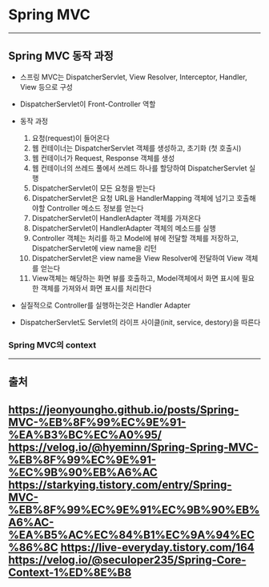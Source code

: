 # Spring MVC
---

## Spring MVC 동작 과정
- 스프링 MVC는 DispatcherServlet, View Resolver, Interceptor, Handler, View 등으로 구성
- DispatcherServlet이 Front-Controller 역할
- 동작 과정
    1) 요청(request)이 들어온다
    2) 웹 컨테이너는 DispatcherServlet 객체를 생성하고, 초기화 (첫 호출시)
    3) 웹 컨테이너가 Request, Response 객체를 생성
    4) 웹 컨테이너의 쓰레드 풀에서 쓰레드 하나를 할당하여 DispatcherServlet 실행
    5) DispatcherServlet이 모든 요청을 받는다
    6) DispatcherServlet은 요청 URL을 HandlerMapping 객체에 넘기고 호출해야할 Controller 메소드 정보를 얻는다
    7) DispatcherServlet이 HandlerAdapter 객체를 가져온다
    8) DispatcherServlet이 HandlerAdapter 객체의 메소드를 실행
    9) Controller 객체는 처리를 하고 Model에 뷰에 전달할 객체를 저장하고, DispatcherServlet에 view name을 리턴
    10) DispatcherServlet은 view name을 View Resolver에 전달하여 View 객체를 얻는다
    11) View객체는 해당하는 화면 뷰를 호출하고, Model객체에서 화면 표시에 필요한 객체를 가져와서 화면 표시를 처리한다

- 실질적으로 Controller를 실행하는것은 Handler Adapter
- DispatcherServlet도 Servlet의 라이프 사이클(init, service, destory)을 따른다

### Spring MVC의 context


---
## 출처
https://jeonyoungho.github.io/posts/Spring-MVC-%EB%8F%99%EC%9E%91-%EA%B3%BC%EC%A0%95/
https://velog.io/@hyeminn/Spring-Spring-MVC-%EB%8F%99%EC%9E%91-%EC%9B%90%EB%A6%AC
https://starkying.tistory.com/entry/Spring-MVC-%EB%8F%99%EC%9E%91%EC%9B%90%EB%A6%AC-%EA%B5%AC%EC%84%B1%EC%9A%94%EC%86%8C
https://live-everyday.tistory.com/164
https://velog.io/@seculoper235/Spring-Core-Context-1%ED%8E%B8
---